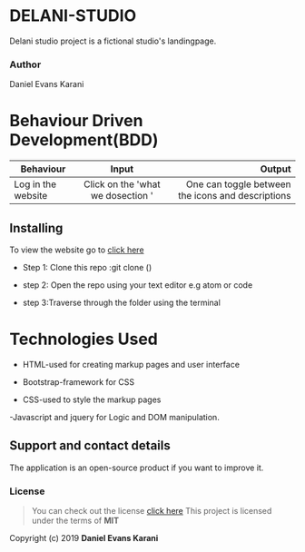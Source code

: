 # DELANI-STUDIO

Delani studio project is a fictional studio's landingpage.

### Author

 Daniel Evans Karani

 # Behaviour Driven Development(BDD)


| Behaviour             | Input                             | Output                                           
| -------------         |:---------------------------------:| ------------------------------------------------:|
| Log in the website    | Click on the 'what we dosection ' | One can toggle between the icons and descriptions | Log in the websit     | Hover on the ~~portfolio~~  section| white box appears with the name of the   project | go to the contact section| input your name,email and message then submit |An acknowledge message is sent to the user through popup.

## Installing 

To view the website go to [click here]()

- Step 1: Clone this repo :git clone ()

- step 2: Open the repo using your text editor e.g atom or code

- step 3:Traverse through the folder using the terminal 

# Technologies Used

- HTML-used for creating markup pages  and user interface

- Bootstrap-framework for CSS

- CSS-used to style the markup pages

-Javascript and jquery for Logic and DOM manipulation.

## Support and contact details
The application is an open-source product if you  want to improve it.
### License
>You can check out the license [click here](https://choosealicense.com/licenses/mit/)
This project is licensed under the terms of **MIT**

Copyright (c) 2019 **Daniel Evans Karani**
  